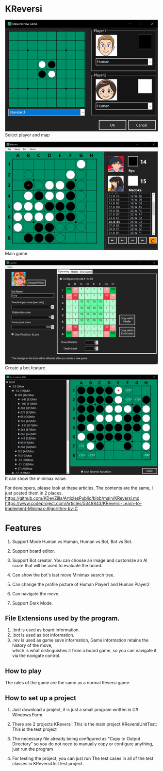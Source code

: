 # KReversi


![Game](https://github.com/KDevZilla/ImageUpload/blob/main/KReversi/New/001.png)  
Select player and map  

![Game](https://github.com/KDevZilla/ImageUpload/blob/main/KReversi/New/002.png)  
Main game.  



![Game](https://github.com/KDevZilla/ImageUpload/blob/main/KReversi/New/003.png)   
Create a bot feature.  


![Game](https://github.com/KDevZilla/ImageUpload/blob/main/KReversi/New/004.png)  
It can show the minimax value.  

For developers, please look at these articles.
The contents are the same, I just posted them in 2 places.
https://github.com/KDevZilla/ArticlesPublic/blob/main/KReversi.md  
https://www.codeproject.com/Articles/5348843/KReversi-Learn-to-Implement-Minimax-Algorithm-by-C  


# Features 
1. Support Mode Human vs Human, Human vs Bot, Bot vs Bot.
2. Support board editor. 
3. Support Bot creator. You can choose an image and customize an AI score
		that will be used to evaluate the board.
		
4. Can show the bot's last move Minimax search tree.
5. Can change the profile picture of Human Player1 and Human Player2
6. Can navigate the move.
7. Support Dark Mode.

## File Extensions used by the program.
1. .brd is used as board information.
2. .bot is used as bot information. 
3. .rev is used as game save information, Game information retains the history of the move,   
which is what distinguishes it from a board game, so you can navigate it via the navigate control.

## How to play ##
The rules of the game are the same as a normal Reversi game.

## How to set up a project
1. Just download a project, it is just a small program written in C# Windows Form.
2. There are 2 projects
      KReversi: This is the main project
      KReversiUnitTest: This is the test project

3. The necessary file already being configured as "Copy to Output Directory" so you do not need to manually 
copy or configure anything, just run the program
4. For testing the project, you can just run The test cases in all of the test classes in KReversiUnitTest project.
